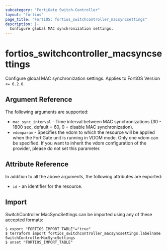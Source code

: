 ```yaml
---
subcategory: "FortiGate Switch-Controller"
layout: "fortios"
page_title: "FortiOS: fortios_switchcontroller_macsyncsettings"
description: |-
  Configure global MAC synchronization settings.
---
```


# fortios_switchcontroller_macsyncsettings
Configure global MAC synchronization settings. Applies to FortiOS Version `<= 6.2.0`.

## Argument Reference

The following arguments are supported:

* `mac_sync_interval` - Time interval between MAC synchronizations (30 - 1800 sec, default = 60, 0 = disable MAC synchronization).
* `vdomparam` - Specifies the vdom to which the resource will be applied when the FortiGate unit is running in VDOM mode. Only one vdom can be specified. If you want to inherit the vdom configuration of the provider, please do not set this parameter.


## Attribute Reference

In addition to all the above arguments, the following attributes are exported:
* `id` - an identifier for the resource.

## Import

SwitchController MacSyncSettings can be imported using any of these accepted formats:
```
$ export "FORTIOS_IMPORT_TABLE"="true"
$ terraform import fortios_switchcontroller_macsyncsettings.labelname SwitchControllerMacSyncSettings
$ unset "FORTIOS_IMPORT_TABLE"
```
